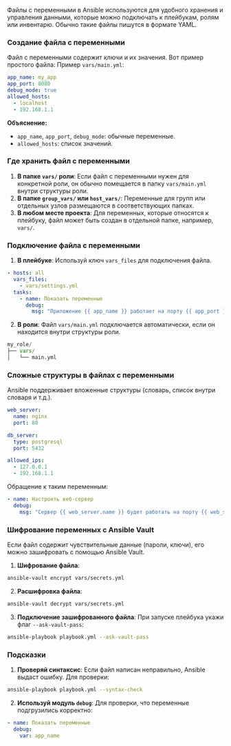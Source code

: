Файлы с переменными в Ansible используются для удобного хранения и управления данными, которые можно подключать к плейбукам, ролям или инвентарю. Обычно такие файлы пишутся в формате YAML.

### **Создание файла с переменными**
Файл с переменными содержит ключи и их значения. Вот пример простого файла:
Пример `vars/main.yml`:
```yaml
app_name: my_app
app_port: 8080
debug_mode: true
allowed_hosts:
  - localhost
  - 192.168.1.1
```
**Объяснение:**
- `app_name`, `app_port`, `debug_mode`: обычные переменные.
- `allowed_hosts`: список значений.
### **Где хранить файл с переменными**
1. **В папке `vars/` роли**: Если файл с переменными нужен для конкретной роли, он обычно помещается в папку `vars/main.yml` внутри структуры роли.
2. **В папке `group_vars/` или `host_vars/`**: Переменные для групп или отдельных узлов размещаются в соответствующих папках.    
3. **В любом месте проекта**: Для переменных, которые относятся к плейбуку, файл может быть создан в отдельной папке, например, `vars/`.
### **Подключение файла с переменными**
1. **В плейбуке**: Используй ключ `vars_files` для подключения файла.
```yaml
- hosts: all
  vars_files:
    - vars/settings.yml
  tasks:
    - name: Показать переменные
      debug:
        msg: "Приложение {{ app_name }} работает на порту {{ app_port }}"
```
2. **В роли**: Файл `vars/main.yml` подключается автоматически, если он находится внутри структуры роли.
```python
my_role/
├── vars/
│   └── main.yml
```
### **Сложные структуры в файлах с переменными**
Ansible поддерживает вложенные структуры (словарь, список внутри словаря и т.д.).
```yaml
web_server:
  name: nginx
  port: 80

db_server:
  type: postgresql
  port: 5432

allowed_ips:
  - 127.0.0.1
  - 192.168.1.1
```

Обращение к таким переменным:
```yaml
- name: Настроить веб-сервер
  debug:
    msg: "Сервер {{ web_server.name }} будет работать на порту {{ web_server.port }}"
```
### **Шифрование переменных с Ansible Vault**
Если файл содержит чувствительные данные (пароли, ключи), его можно зашифровать с помощью Ansible Vault.
 1. **Шифрование файла**:
```bash
ansible-vault encrypt vars/secrets.yml
```
 2. **Расшифровка файла**:
```bash
ansible-vault decrypt vars/secrets.yml
```
 3. **Подключение зашифрованного файла**: При запуске плейбука укажи флаг `--ask-vault-pass`:
```bash
ansible-playbook playbook.yml --ask-vault-pass
```

### **Подсказки**
1. **Проверяй синтаксис**: Если файл написан неправильно, Ansible выдаст ошибку. Для проверки:
```bash
ansible-playbook playbook.yml --syntax-check
```
2. **Используй модуль `debug`**: Для проверки, что переменные подгрузились корректно:
```yaml
- name: Показать переменные
  debug:
    var: app_name

```
